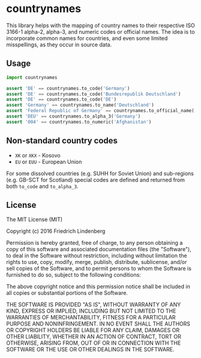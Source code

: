 # countrynames

This library helps with the mapping of country names to their respective
ISO 3166-1 alpha-2, alpha-3, and numeric codes or official names. The idea is
to incorporate common names for countries, and even some limited misspellings,
as they occur in source data.

## Usage

```python
import countrynames

assert 'DE' == countrynames.to_code('Germany')
assert 'DE' == countrynames.to_code('Bundesrepublik Deutschland')
assert 'DE' == countrynames.to_code('DE')
assert 'Germany' == countrynames.to_name('Deutschland')
assert 'Federal Republic of Germany' == countrynames.to_official_name('Deutschland')
assert 'DEU' == countrynames.to_alpha_3('Germany')
assert '004' == countrynames.to_numeric('Afghanistan')
```

## Non-standard country codes

* ``XK`` or ``XKX`` - Kosovo
* ``EU`` or ``EUU`` - European Union

For some dissolved countries (e.g. SUHH for Soviet Union) and sub-regions
(e.g. GB-SCT for Scotland) special codes are defined and returned from both
`to_code` and `to_alpha_3`.

## License

The MIT License (MIT)

Copyright (c) 2016 Friedrich Lindenberg

Permission is hereby granted, free of charge, to any person obtaining a copy of
this software and associated documentation files (the "Software"), to deal in
the Software without restriction, including without limitation the rights to
use, copy, modify, merge, publish, distribute, sublicense, and/or sell copies of
the Software, and to permit persons to whom the Software is furnished to do so,
subject to the following conditions:

The above copyright notice and this permission notice shall be included in all
copies or substantial portions of the Software.

THE SOFTWARE IS PROVIDED "AS IS", WITHOUT WARRANTY OF ANY KIND, EXPRESS OR
IMPLIED, INCLUDING BUT NOT LIMITED TO THE WARRANTIES OF MERCHANTABILITY, FITNESS
FOR A PARTICULAR PURPOSE AND NONINFRINGEMENT. IN NO EVENT SHALL THE AUTHORS OR
COPYRIGHT HOLDERS BE LIABLE FOR ANY CLAIM, DAMAGES OR OTHER LIABILITY, WHETHER
IN AN ACTION OF CONTRACT, TORT OR OTHERWISE, ARISING FROM, OUT OF OR IN
CONNECTION WITH THE SOFTWARE OR THE USE OR OTHER DEALINGS IN THE SOFTWARE.
